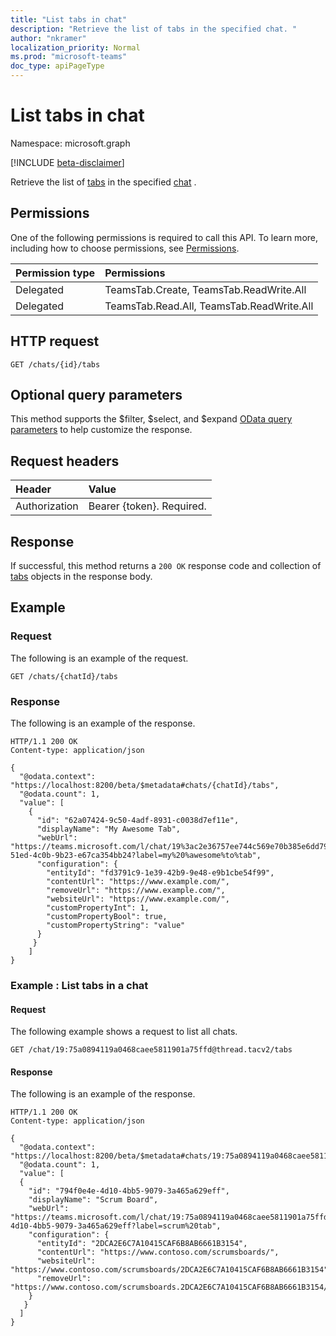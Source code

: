 ```yaml
---
title: "List tabs in chat"
description: "Retrieve the list of tabs in the specified chat. "
author: "nkramer"
localization_priority: Normal
ms.prod: "microsoft-teams"
doc_type: apiPageType
---
```

 
# List tabs in chat
 
Namespace: microsoft.graph
 
[!INCLUDE [beta-disclaimer](../../includes/beta-disclaimer.md)]
 
Retrieve the list of [tabs](../resources/teamstab.md) in the specified [chat](../resources/chat.md) .

## Permissions

One of the following permissions is required to call this API. To learn more, including how to choose permissions, see [Permissions](/graph/permissions-reference).

|Permission type      | Permissions | 
|:--------------------|:---------------------------------|
|Delegated  | TeamsTab.Create, TeamsTab.ReadWrite.All  |
|Delegated  | TeamsTab.Read.All, TeamsTab.ReadWrite.All |
 
## HTTP request
<!-- { "blockType": "ignored" } -->
```http
GET /chats/{id}/tabs
```
 
## Optional query parameters
 
This method supports the $filter, $select, and $expand [OData query parameters](/graph/query-parameters) to help customize the response.
 
## Request headers
| Header       | Value |
|:---------------|:--------|
| Authorization  | Bearer {token}. Required.  |
 
## Response
If successful, this method returns a `200 OK` response code and collection of [tabs](../resources/teamstab.md) objects in the response body.
 
## Example

### Request
The following is an example of the request.
<!-- {
  "blockType": "request",
  "name": "List tabs"
}-->

```http
GET /chats/{chatId}/tabs

```

### Response

The following is an example of the response.
<!-- {
  "blockType": "response",
  "truncated": true,
  "@odata.type": "microsoft.graph.team"
} -->

```http
HTTP/1.1 200 OK
Content-type: application/json

{
  "@odata.context": "https://localhost:8200/beta/$metadata#chats/{chatId}/tabs",
  "@odata.count": 1,
  "value": [
    {
      "id": "62a07424-9c50-4adf-8931-c0038d7ef11e",
      "displayName": "My Awesome Tab",
      "webUrl": "https://teams.microsoft.com/l/chat/19%3ac2e36757ee744c569e70b385e6dd79b6%40thread.skype/tab%3a%3afd736d46-51ed-4c0b-9b23-e67ca354bb24?label=my%20%awesome%to%tab",
      "configuration": {
        "entityId": "fd3791c9-1e39-42b9-9e48-e9b1cbe54f99",
        "contentUrl": "https://www.example.com/",
        "removeUrl": "https://www.example.com/",
        "websiteUrl": "https://www.example.com/",
        "customPropertyInt": 1,
        "customPropertyBool": true,
        "customPropertyString": "value"
      }
     }
    ]  
}

```

### Example : List tabs in a chat

#### Request

The following example shows a request to list all chats.
<!-- {
  "blockType": "request",
  "name": "list-tabs in chat"
}-->

```http
GET /chat/19:75a0894119a0468caee5811901a75ffd@thread.tacv2/tabs
```

#### Response

<!-- {
  "blockType": "response",
  "truncated": true,
  "@odata.type": "microsoft.graph.team"
} -->

The following is an example of the response.
```http
HTTP/1.1 200 OK
Content-type: application/json

{
  "@odata.context": "https://localhost:8200/beta/$metadata#chats/19:75a0894119a0468caee5811901a75ffd@thread.tacv2/tabs",
  "@odata.count": 1,
  "value": [
  {
    "id": "794f0e4e-4d10-4bb5-9079-3a465a629eff",
    "displayName": "Scrum Board",
    "webUrl": "https://teams.microsoft.com/l/chat/19:75a0894119a0468caee5811901a75ffd@thread.tacv2/tab%3a%3a794f0e4e-4d10-4bb5-9079-3a465a629eff?label=scrum%20tab",
    "configuration": {
      "entityId": "2DCA2E6C7A10415CAF6B8AB6661B3154",
      "contentUrl": "https://www.contoso.com/scrumsboards/",
      "websiteUrl": "https://www.contoso.com/scrumsboards/2DCA2E6C7A10415CAF6B8AB6661B3154",
      "removeUrl": "https://www.contoso.com/scrumsboards.2DCA2E6C7A10415CAF6B8AB6661B3154/uninstallTab"
    }
   }
  ]
}
```

<!-- uuid: 8fcb5dbc-d5aa-4681-8e31-b001d5168d79
2015-10-25 14:57:30 UTC -->
<!--
{
  "type": "#page.annotation",
  "description": "List tabs in chat",
  "keywords": "",
  "section": "documentation",
  "tocPath": "",
  "suppressions": []
}
-->

